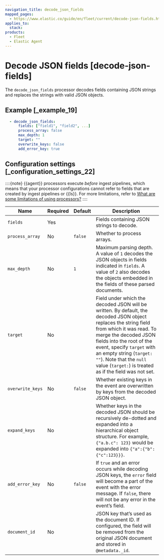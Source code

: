 ```yaml
---
navigation_title: decode_json_fields
mapped_pages:
  - https://www.elastic.co/guide/en/fleet/current/decode-json-fields.html
applies_to:
  stack:
products:
  - Fleet
  - Elastic Agent
---
```


# Decode JSON fields [decode-json-fields]


The `decode_json_fields` processor decodes fields containing JSON strings and replaces the strings with valid JSON objects.


## Example [_example_19]

```yaml
  - decode_json_fields:
      fields: ["field1", "field2", ...]
      process_array: false
      max_depth: 1
      target: ""
      overwrite_keys: false
      add_error_key: true
```


## Configuration settings [_configuration_settings_22]

::::{note}
{{agent}} processors execute *before* ingest pipelines, which means that your processor configurations cannot refer to fields that are created by ingest pipelines or {{ls}}. For more limitations, refer to [What are some limitations of using processors?](/reference/fleet/agent-processors.md#limitations)
::::


| Name | Required | Default | Description |
| --- | --- | --- | --- |
| `fields` | Yes |  | Fields containing JSON strings to decode. |
| `process_array` | No | `false` | Whether to process arrays. |
| `max_depth` | No | `1` | Maximum parsing depth. A value of `1` decodes the JSON objects in fields indicated in `fields`. A value of `2` also decodes the objects embedded in the fields of these parsed documents. |
| `target` | No |  | Field under which the decoded JSON will be written. By default, the decoded JSON object replaces the string field from which it was read. To merge the decoded JSON fields into the root of the event, specify `target` with an empty string (`target: ""`). Note that the `null` value (`target:`) is treated as if the field was not set. |
| `overwrite_keys` | No | `false` | Whether existing keys in the event are overwritten by keys from the decoded JSON object. |
| `expand_keys` | No |  | Whether keys in the decoded JSON should be recursively de-dotted and expanded into a hierarchical object structure. For example, `{"a.b.c": 123}` would be expanded into `{"a":{"b":{"c":123}}}`. |
| `add_error_key` | No | `false` | If `true` and an error occurs while decoding JSON keys, the `error` field will become a part of the event with the error message. If `false`, there will not be any error in the event’s field. |
| `document_id` | No |  | JSON key that’s used as the document ID. If configured, the field will be removed from the original JSON document and stored in `@metadata._id`. |

